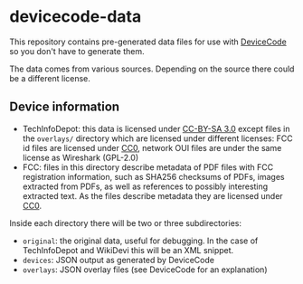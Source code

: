 # devicecode-data

This repository contains pre-generated data files for use with
[DeviceCode](https://github.com/armijnhemel/devicecode) so you don't have to
generate them.

The data comes from various sources. Depending on the source there could be a
different license.

## Device information

* TechInfoDepot: this data is licensed under [CC-BY-SA 3.0](https://creativecommons.org/licenses/by-sa/3.0/)
  except files in the `overlays/` directory which are licensed under different
  licenses: FCC id files are licensed under [CC0][CC0], network OUI files are
  under the same license as Wireshark (GPL-2.0)
* FCC: files in this directory describe metadata of PDF files with FCC
  registration information, such as SHA256 checksums of PDFs, images extracted
  from PDFs, as well as references to possibly interesting extracted text. As
  the files describe metadata they are licensed under [CC0][CC0].

Inside each directory there will be two or three subdirectories:

* `original`: the original data, useful for debugging. In the case of
  TechInfoDepot and WikiDevi this will be an XML snippet.
* `devices`: JSON output as generated by DeviceCode
* `overlays`: JSON overlay files (see DeviceCode for an explanation)

[CC0]:https://creativecommons.org/publicdomain/zero/1.0/
